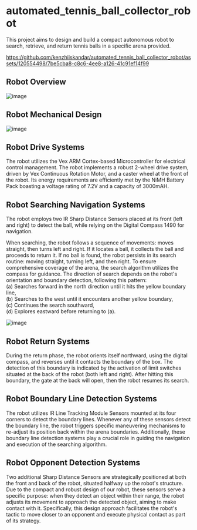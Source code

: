 # automated_tennis_ball_collector_robot

This project aims to design and build a compact autonomous robot to search, retrieve, and return tennis balls in a specific arena provided.

https://github.com/kenzhiiskandar/automated_tennis_ball_collector_robot/assets/120554498/7be5cba8-c8c6-4ee8-a126-41c91ef14f99

## Robot Overview
![image](https://github.com/kenzhiiskandar/automated_tennis_ball_collector_robot/assets/120554498/608acbd1-6760-42ba-83c9-4e0ce49e14da)

## Robot Mechanical Design
![image](https://github.com/kenzhiiskandar/automated_tennis_ball_collector_robot/assets/120554498/f2066025-6098-4136-a743-0834b6b85fb3)

## Robot Drive Systems
The robot utilizes the Vex ARM Cortex-based Microcontroller for electrical control management. The robot implements a robust 2-wheel drive system, driven by Vex Continuous Rotation Motor, and a caster wheel at the front of the robot. Its energy requirements are efficiently met by the NiMH Battery Pack boasting a voltage rating of 7.2V and a capacity of 3000mAH.

## Robot Searching Navigation Systems
The robot employs two IR Sharp Distance Sensors placed at its front (left and right) to detect the ball, while relying on the Digital Compass 1490 for navigation.

When searching, the robot follows a sequence of movements: moves straight, then turns left and right. If it locates a ball, it collects the ball and proceeds to return it. If no ball is found, the robot persists in its search routine: moving straight, turning left, and then right. To ensure comprehensive coverage of the arena, the search algorithm utilizes the compass for guidance. The direction of search depends on the robot's orientation and boundary detection, following this pattern:  
(a) Searches forward in the north direction until it hits the yellow boundary line,  
(b) Searches to the west until it encounters another yellow boundary,  
(c) Continues the search southward,  
(d) Explores eastward before returning to (a).<br>

![image](https://github.com/kenzhiiskandar/automated_tennis_ball_collector_robot/assets/120554498/9d5c178b-04f4-4d65-8094-4099c5630953)

## Robot Return Systems
During the return phase, the robot orients itself northward, using the digital compass, and reverses until it contacts the boundary of the box. The detection of this boundary is indicated by the activation of limit switches situated at the back of the robot (both left and right). After hitting this boundary, the gate at the back will open, then the robot resumes its search.

## Robot Boundary Line Detection Systems
The robot utilizes IR Line Tracking Module Sensors mounted at its four corners to detect the boundary lines. Whenever any of these sensors detect the boundary line, the robot triggers specific maneuvering mechanisms to re-adjust its position back within the arena boundaries. Additionally, these boundary line detection systems play a crucial role in guiding the navigation and execution of the searching algorithm.

## Robot Opponent Detection Systems
Two additional Sharp Distance Sensors are strategically positioned at both the front and back of the robot, situated halfway up the robot's structure. Due to the compact and robust design of our robot, these sensors serve a specific purpose: when they detect an object within their range, the robot adjusts its movement to approach the detected object, aiming to make contact with it. Specifically, this design approach facilitates the robot's tactic to move closer to an opponent and execute physical contact as part of its strategy.
